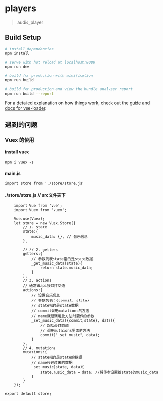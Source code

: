 # players

> audio_player

## Build Setup

``` bash
# install dependencies
npm install

# serve with hot reload at localhost:8080
npm run dev

# build for production with minification
npm run build

# build for production and view the bundle analyzer report
npm run build --report
```

For a detailed explanation on how things work, check out the [guide](http://vuejs-templates.github.io/webpack/) and [docs for vue-loader](http://vuejs.github.io/vue-loader).


## 遇到的问题

### Vuex 的使用

#### install vuex
	npm i vuex -s

#### main.js
	import store from './store/store.js'

#### ./store/store.js // src文件夹下
```
	import Vue from 'vue';
	import Vuex from 'vuex';

	Vue.use(Vuex);
	let store = new Vuex.Store({
	    // 1. state
	    state:{
	    	music_data: {}, // 音乐信息
	    },

	    // // 2. getters
	    getters:{
	        // 参数列表state指的是state数据
	        _get_music_data(state){
	            return state.music_data;
	        }
	    },
	    // 3. actions
	    // 通常跟api接口打交道
	    actions:{
	        // 设置音乐信息
	        // 参数列表：{commit, state}
	        // state指的是state数据
	        // commit调用mutations的方法 
	        // name就是调用此方法时要传的参数
	        _set_music_data({commit,state}, data){
	            // 跟后台打交道
	            // 调用mutaions里面的方法
	            commit("_set_music", data);
	        }
	    },
	    // 4. mutations
	    mutations:{
	        // state指的是state的数据
	        // name传递过来的数据
	        _set_music(state, data){
	            state.music_data = data; //将传参设置给state的music_data
	        }
	    }
	});

export default store;
```
